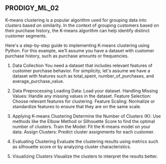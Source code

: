 ## PRODIGY_ML_02

K-means clustering is a popular algorithm used for grouping data into clusters based on similarity. In the context of grouping customers based on their purchase history, the K-means algorithm can help identify distinct customer segments.

Here's a step-by-step guide to implementing K-means clustering using Python. For this example, we’ll assume you have a dataset with customer purchase history, such as purchase amounts or frequencies.

1. Data Collection
You need a dataset that includes relevant features of customer purchase behavior. For simplicity, let's assume we have a dataset with features such as total_spent, number_of_purchases, and average_purchase_value.

2. Data Preprocessing
Loading Data: Load your dataset.
Handling Missing Values: Handle any missing values in the dataset.
Feature Selection: Choose relevant features for clustering.
Feature Scaling: Normalize or standardize features to ensure that they are on the same scale.
3. Applying K-means Clustering
Determine the Number of Clusters (K): Use methods like the Elbow Method or Silhouette Score to find the optimal number of clusters.
Train the Model: Fit the K-means model on your data.
Assign Clusters: Predict cluster assignments for each customer.
4. Evaluating Clustering
Evaluate the clustering results using metrics such as silhouette score or by analyzing cluster characteristics.

5. Visualizing Clusters
Visualize the clusters to interpret the results better.
